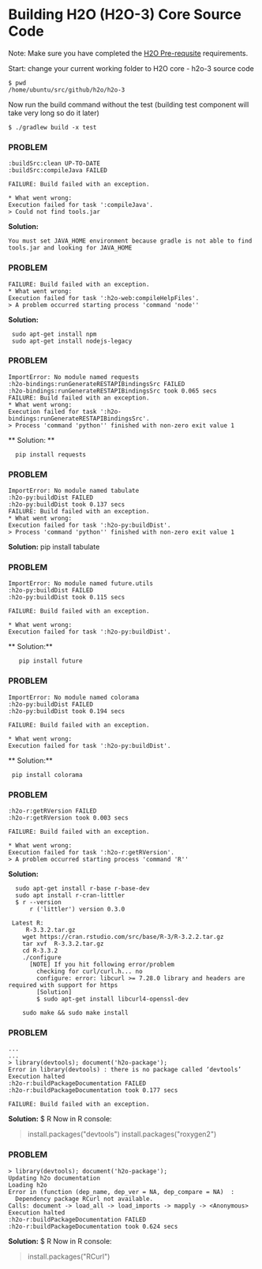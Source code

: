 # Building H2O (H2O-3) Core Source Code #

Note: Make sure you have completed the [H2O Pre-requsite](https://github.com/Avkash/mldl/blob/master/pages/h2o_dw_prerequsite.md) requirements. 

Start: change your current working folder to H2O core - h2o-3 source code
```
$ pwd
/home/ubuntu/src/github/h2o/h2o-3
```

Now run the build command without the test (building test component will take very long so do it later)
```
$ ./gradlew build -x test
```

### PROBLEM ###

```
:buildSrc:clean UP-TO-DATE
:buildSrc:compileJava FAILED

FAILURE: Build failed with an exception.

* What went wrong:
Execution failed for task ':compileJava'.
> Could not find tools.jar
```
**Solution:**
```
You must set JAVA_HOME environment because gradle is not able to find tools.jar and looking for JAVA_HOME 
```

### PROBLEM ###
```
FAILURE: Build failed with an exception.
* What went wrong:
Execution failed for task ':h2o-web:compileHelpFiles'.
> A problem occurred starting process 'command 'node''
```
**Solution:**
```
 sudo apt-get install npm
 sudo apt-get install nodejs-legacy
```

### PROBLEM ###
```
ImportError: No module named requests
:h2o-bindings:runGenerateRESTAPIBindingsSrc FAILED
:h2o-bindings:runGenerateRESTAPIBindingsSrc took 0.065 secs
FAILURE: Build failed with an exception.
* What went wrong:
Execution failed for task ':h2o-bindings:runGenerateRESTAPIBindingsSrc'.
> Process 'command 'python'' finished with non-zero exit value 1
```
** Solution: **
```
  pip install requests
```

### PROBLEM ###
```
ImportError: No module named tabulate
:h2o-py:buildDist FAILED
:h2o-py:buildDist took 0.137 secs
FAILURE: Build failed with an exception.
* What went wrong:
Execution failed for task ':h2o-py:buildDist'.
> Process 'command 'python'' finished with non-zero exit value 1
```
**Solution:**
   pip install tabulate

### PROBLEM ###
```
ImportError: No module named future.utils
:h2o-py:buildDist FAILED
:h2o-py:buildDist took 0.115 secs

FAILURE: Build failed with an exception.

* What went wrong:
Execution failed for task ':h2o-py:buildDist'.
```
** Solution:**
```
   pip install future
```

### PROBLEM ###
```
ImportError: No module named colorama
:h2o-py:buildDist FAILED
:h2o-py:buildDist took 0.194 secs

FAILURE: Build failed with an exception.

* What went wrong:
Execution failed for task ':h2o-py:buildDist'.
```
** Solution:**
```
 pip install colorama
```

### PROBLEM ###
```
:h2o-r:getRVersion FAILED
:h2o-r:getRVersion took 0.003 secs

FAILURE: Build failed with an exception.

* What went wrong:
Execution failed for task ':h2o-r:getRVersion'.
> A problem occurred starting process 'command 'R''
```
**Solution:**
```
  sudo apt-get install r-base r-base-dev
  sudo apt install r-cran-littler
  $ r --version
      r ('littler') version 0.3.0

 Latest R:
     R-3.3.2.tar.gz
    wget https://cran.rstudio.com/src/base/R-3/R-3.2.2.tar.gz
    tar xvf  R-3.3.2.tar.gz
    cd R-3.3.2
    ./configure
      [NOTE] If you hit following error/problem 
        checking for curl/curl.h... no
        configure: error: libcurl >= 7.28.0 library and headers are required with support for https
        [Solution]
        $ sudo apt-get install libcurl4-openssl-dev	

    sudo make && sudo make install
```   

### PROBLEM ###
```
...
...
> library(devtools); document('h2o-package');
Error in library(devtools) : there is no package called ‘devtools’
Execution halted
:h2o-r:buildPackageDocumentation FAILED
:h2o-r:buildPackageDocumentation took 0.177 secs

FAILURE: Build failed with an exception.
```
**Solution:**
   $ R
   Now in R console:
   > install.packages("devtools")
   > install.packages("roxygen2")

### PROBLEM ###
```
> library(devtools); document('h2o-package');
Updating h2o documentation
Loading h2o
Error in (function (dep_name, dep_ver = NA, dep_compare = NA)  :
  Dependency package RCurl not available.
Calls: document -> load_all -> load_imports -> mapply -> <Anonymous>
Execution halted
:h2o-r:buildPackageDocumentation FAILED
:h2o-r:buildPackageDocumentation took 0.624 secs
```
**Solution:**
   $ R
   Now in R console:
   > install.packages("RCurl")

